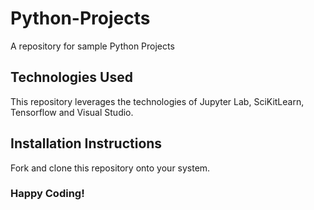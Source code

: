# Python-Projects
A repository for sample Python Projects

## Technologies Used
This repository leverages the technologies of Jupyter Lab, SciKitLearn, Tensorflow and Visual Studio.

## Installation Instructions
Fork and clone this repository onto your system.

### Happy Coding!
